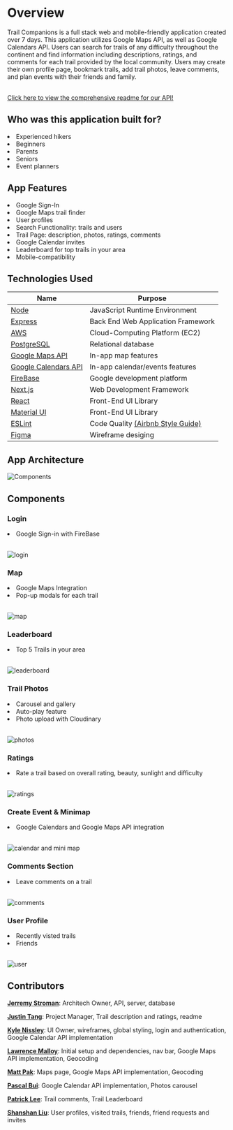 <h1>Overview</h1>
Trail Companions is a full stack web and mobile-friendly application created over 7 days. This application utilizes Google Maps API, as well as Google Calendars API. Users can search for trails of any difficulty throughout the continent and find information including descriptions, ratings, and comments for each trail provided by the local community. Users may create their own profile page, bookmark trails, add trail photos, leave comments, and plan events with their friends and family.
<br>
<br>

[Click here to view the comprehensive readme for our API!](https://github.com/Klippan-BO/TC-API)

<h2>Who was this application built for?</h2>
<li>Experienced hikers</li>
<li>Beginners</li>
<li>Parents</li>
<li>Seniors</li>
<li>Event planners</li>

<h2>App Features</h2>
<li>Google Sign-In</li>
<li>Google Maps trail finder</li>
<li>User profiles</li>
<li>Search Functionality: trails and users</li>
<li>Trail Page: description, photos, ratings, comments</li>
<li>Google Calendar invites</li>
<li>Leaderboard for top trails in your area</li>
<li>Mobile-compatibility</li>

<h2>Technologies Used</h2>

| Name | Purpose |
| --- | --- |
| [Node](https://nodejs.org/en/) | JavaScript Runtime Environment |
| [Express](https://expressjs.com/) | Back End Web Application Framework |
| [AWS](https://aws.amazon.com/) | Cloud-Computing Platform (EC2) |
| [PostgreSQL](https://www.postgresql.org/) | Relational database |
| [Google Maps API](https://developers.google.com/maps) | In-app map features |
| [Google Calendars API](https://developers.google.com/calendar/api) | In-app calendar/events features |
| [FireBase](https://firebase.google.com/) | Google development platform |
| [Next.js](https://nextjs.org/) | Web Development Framework |
| [React](https://reactjs.org/) | Front-End UI Library |
| [Material UI](https://mui.com/) | Front-End UI Library |
| [ESLint](https://eslint.org/) | Code Quality [(Airbnb Style Guide)](https://github.com/airbnb/javascript) |
| [Figma](https://www.figma.com/) | Wireframe desiging |

<h2>App Architecture</h2>

![Components](https://user-images.githubusercontent.com/97769405/168129826-b5d3b89d-1c41-4863-894d-707108a8ba71.png)

<h2>Components</h2>

<h3>Login</h3>
<li>Google Sign-in with FireBase</li>
<br>

![login](https://user-images.githubusercontent.com/97769405/168444587-89c2d9c4-89e5-4303-9ad8-662d3da36370.gif)

<h3>Map</h3>
<li>Google Maps Integration</li>
<li>Pop-up modals for each trail</li>
<br>

![map](https://user-images.githubusercontent.com/97769405/168444660-d497dc8b-705c-42bc-8502-29a7a61aa31d.gif)

<h3>Leaderboard</h3>
<li>Top 5 Trails in your area</li>
<br>


![leaderboard](https://user-images.githubusercontent.com/97769405/168444592-148f4e5f-4147-4fea-bc1b-cd69e40bb0ce.gif)

<h3>Trail Photos</h3>
<li>Carousel and gallery</li>
<li>Auto-play feature</li>
<li>Photo upload with Cloudinary</li>
<br>


![photos](https://user-images.githubusercontent.com/97769405/168444718-015796f7-f0c2-4f23-aee1-5442362db3a0.gif)

<h3>Ratings</h3>
<li>Rate a trail based on overall rating, beauty, sunlight and difficulty</li>
<br>

![ratings](https://user-images.githubusercontent.com/97769405/168444844-12f7d8f6-bf88-427d-8346-9e66a1b078c1.gif)

<h3>Create Event & Minimap</h3>
<li>Google Calendars and Google Maps API integration</li>
<br>

![calendar and mini map](https://user-images.githubusercontent.com/97769405/168444853-647724d7-714a-4700-aa90-8647650be133.gif)

<h3>Comments Section</h3>
<li>Leave comments on a trail</li>
<br>

![comments](https://user-images.githubusercontent.com/97769405/168444924-c6bde3a4-180c-488f-a5e8-a38bb98b0946.gif)

<h3>User Profile</h3>
<li>Recently visted trails</li>
<li>Friends</li>
<br>

![user](https://user-images.githubusercontent.com/97769405/168446030-1bb81599-5964-412a-a732-87a2e3e32c86.png)



<h2>Contributors</h2>

[**Jerremy Stroman**](https://github.com/jerremy777): Architech Owner, API, server, database

[**Justin Tang**](https://github.com/justintang510): Project Manager, Trail description and ratings, readme

[**Kyle Nissley**](https://github.com/knissley): UI Owner, wireframes, global styling, login and authentication, Google Calendar API implementation

[**Lawrence Malloy**](https://github.com/lcmalloy): Initial setup and dependencies, nav bar, Google Maps API implementation, Geocoding

[**Matt Pak**](https://github.com/pakman3590): Maps page, Google Maps API implementation, Geocoding

[**Pascal Bui**](https://github.com/RphPandan): Google Calendar API implementation, Photos carousel

[**Patrick Lee**](https://github.com/ptriklee): Trail comments, Trail Leaderboard

[**Shanshan Liu**](https://github.com/SHANSHANCODER): User profiles, visited trails, friends, friend requests and invites
